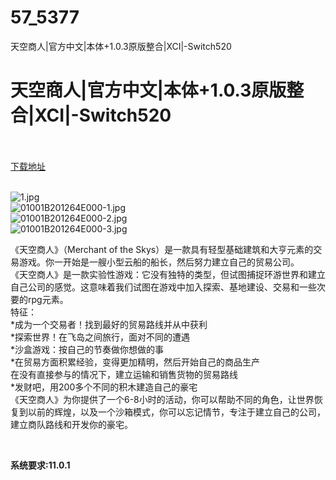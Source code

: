 # 57_5377
天空商人|官方中文|本体+1.0.3原版整合|XCI|-Switch520
# 天空商人|官方中文|本体+1.0.3原版整合|XCI|-Switch520
 <br/></br>
[下载地址](https://www.switch520.cc/article/5377 "下载地址")
<br/></br>

<p><img title="1.jpg" src="https://www.switch520.cc/muke_img/2022_06_28_ca86130027c6a.jpg" alt="1.jpg"><br>
<img title="01001B201264E000-1.jpg" src="https://www.switch520.cc/muke_img/2022_06_28_d7429aabba51f.jpg" alt="01001B201264E000-1.jpg"><br>
<img title="01001B201264E000-2.jpg" src="https://www.switch520.cc/muke_img/2022_06_28_ebdff7921544b.jpg" alt="01001B201264E000-2.jpg"><br>
<img title="01001B201264E000-3.jpg" src="https://www.switch520.cc/muke_img/2022_06_28_de540cfe5fe1d.jpg" alt="01001B201264E000-3.jpg"></p>
<p>《天空商人》（Merchant of the Skys）是一款具有轻型基础建筑和大亨元素的交易游戏。你一开始是一艘小型云船的船长，然后努力建立自己的贸易公司。<br>
《天空商人》是一款实验性游戏：它没有独特的类型，但试图捕捉环游世界和建立自己公司的感觉。这意味着我们试图在游戏中加入探索、基地建设、交易和一些次要的rpg元素。<br>
特征：<br>
*成为一个交易者！找到最好的贸易路线并从中获利<br>
*探索世界！在飞岛之间旅行，面对不同的遭遇<br>
*沙盒游戏：按自己的节奏做你想做的事<br>
*在贸易方面积累经验，变得更加精明，然后开始自己的商品生产<br>
在没有直接参与的情况下，建立运输和销售货物的贸易路线<br>
*发财吧，用200多个不同的积木建造自己的豪宅<br>
《天空商人》为你提供了一个6-8小时的活动，你可以帮助不同的角色，让世界恢复到以前的辉煌，以及一个沙箱模式，你可以忘记情节，专注于建立自己的公司，建立商队路线和开发你的豪宅。</p>
<p>&nbsp;</p>
<p><strong>系统要求:11.0.1</strong></p>



